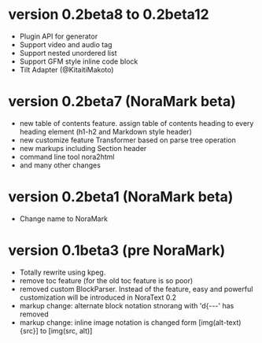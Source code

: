 # version 0.2beta8 to 0.2beta12

* Plugin API for generator
* Support video and audio tag
* Support nested unordered list
* Support GFM style inline code block 
* Tilt Adapter (@KitaitiMakoto)

# version 0.2beta7 (NoraMark beta)

* new table of contents feature. assign table of contents heading to every heading element (h1-h2 and Markdown style header)
* new customize feature Transformer based on parse tree operation
* new markups including Section header
* command line tool nora2html 
* and many other changes

# version 0.2beta1 (NoraMark beta)
 * Change name to NoraMark
 
# version 0.1beta3 (pre NoraMark)

 * Totally rewrite using kpeg.
 * remove toc feature (for the old toc feature is so poor)
 * removed custom BlockParser. Instead of the feature, easy and powerful customization will be introduced in NoraText 0.2
 * markup change: alternate block notation stnorang with 'd{---' has removed
 * markup change: inline image notation is changed form [img(alt-text){src}] to [img(src, alt)]
 
 
 
